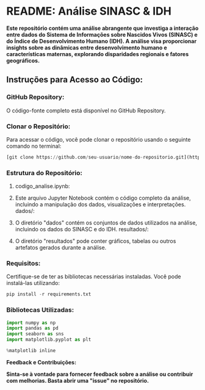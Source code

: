 # README: Análise SINASC & IDH

**Este repositório contém uma análise abrangente que investiga a interação entre dados do Sistema de Informações sobre Nascidos Vivos (SINASC) e do Índice de Desenvolvimento Humano (IDH). A análise visa proporcionar insights sobre as dinâmicas entre desenvolvimento humano e características maternas, explorando disparidades regionais e fatores geográficos.**

## Instruções para Acesso ao Código:

### GitHub Repository:

O código-fonte completo está disponível no GitHub Repository.
### Clonar o Repositório:

Para acessar o código, você pode clonar o repositório usando o seguinte comando no terminal:

```python
[git clone https://github.com/seu-usuario/nome-do-repositorio.git](https://github.com/lionzionion/analise-sinasc-idh.git)
```

### Estrutura do Repositório:

1. codigo_analise.ipynb:

2. Este arquivo Jupyter Notebook contém o código completo da análise, incluindo a manipulação dos dados, visualizações e interpretações.
dados/:

3. O diretório "dados" contém os conjuntos de dados utilizados na análise, incluindo os dados do SINASC e do IDH.
resultados/:

4. O diretório "resultados" pode conter gráficos, tabelas ou outros artefatos gerados durante a análise.
   
### Requisitos:

Certifique-se de ter as bibliotecas necessárias instaladas. Você pode instalá-las utilizando:

```python
pip install -r requirements.txt
```

### Bibliotecas Utilizadas:

```python
import numpy as np
import pandas as pd
import seaborn as sns
import matplotlib.pyplot as plt

%matplotlib inline
```

**Feedback e Contribuições:**

**Sinta-se à vontade para fornecer feedback sobre a análise ou contribuir com melhorias. Basta abrir uma "issue" no repositório.**
